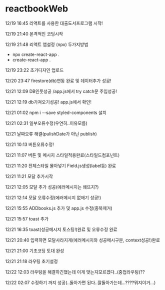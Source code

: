 # reactbookWeb

12/19 16:45 리액트를 사용한 대출도서프로그램 시작!

12/19 21:40 본격적인 코딩시작

12/19 21:48 리액트 앱설정 (npx) 두가지방법

- npx create-react-app .
- create-react-app .

12/19 23:22 초기디자인 업로드

12/20 23:47 firestore(db)연동 완료 및 데이터추가 성공!

12/21 12:09 DB인풋성공 /app.js에서 try catch문 주입성공!

12/21 12:19 db가져오기성공! app.js에서 확인!

12/21 01:02 npm i --save styled-components 설치

12/21 02:31 일부오류수정(우연히..이유모름)

12/21 날짜오류 해결(pulishDate가 아닌 publish)

12/21 10:13 버튼오류수정!

12/21 11:07 버튼 및 메시지 스타일적용완료(스타일드컴포넌트)

12/21 11:20 전체스타일 몰아넣기 Field.js생성(label등) 완료

12/21 11:21 모달 추가시작

12/21 12:05 모달 추가 성공(에러메시지는 왜뜨지?)

12/21 12:14 모달 오류수정(에러메시지 없애기 성공!)

12/21 15:55 ADDbooks.js 추가 및 app.js 수정(중복제거)

12/21 15:57 toast 추가

12/21 16:35 toast(성공메시지 토스팅!)완료 및 오류수정 완료

12/21 20:40 입력하면 모달사라지게(에러메시지와 성공메시구분, context성공!)완료

12/21 21:00 기초코딩 토대 완성

12/21 21:18 라우팅 초기설정

12/22 12:03 라우팅을 해결하긴했는데 이게 맞는지모르겠다..(중첩라우팅)??

12/22 02:07 수정하기 까지 성공(..돌아가면 된다..잘돌아가는데...????뭐지이거...)
